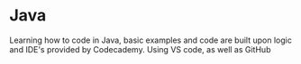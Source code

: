 # Java

Learning how to code in Java, basic examples and code are built upon logic and IDE's provided by Codecademy.
Using VS code, as well as GitHub
